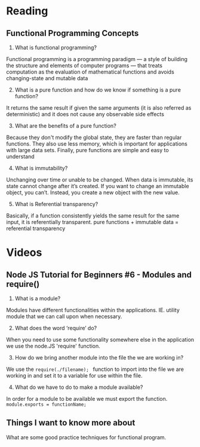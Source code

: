 # Reading

## Functional Programming Concepts

1. What is functional programming?

Functional programming is a programming paradigm — a style of building the structure and elements of computer programs — that treats computation as the evaluation of mathematical functions and avoids changing-state and mutable data

2. What is a pure function and how do we know if something is a pure function?

It returns the same result if given the same arguments (it is also referred as deterministic) and it does not cause any observable side effects

3. What are the benefits of a pure function?

Because they don't modify the global state, they are faster than regular functions. They also use less memory, which is important for applications with large data sets. Finally, pure functions are simple and easy to understand

4. What is immutability?

Unchanging over time or unable to be changed. When data is immutable, its state cannot change after it’s created. If you want to change an immutable object, you can’t. Instead, you create a new object with the new value.

5. What is Referential transparency?

Basically, if a function consistently yields the same result for the same input, it is referentially transparent. pure functions + immutable data = referential transparency

# Videos

## Node JS Tutorial for Beginners #6 - Modules and require()

1. What is a module?

Modules have different functionalities within the applications. IE. utility module that we can call upon when necessary.

2. What does the word ‘require’ do?

When you need to use some functionality somewhere else in the application we use the node.JS 'require' function.

3. How do we bring another module into the file the we are working in?

We use the `require(./filename); ` function to import into the file we are working in and set it to a variable for use within the file.

4. What do we have to do to make a module available?

In order for a module to be available we must export the function. ` module.exports = functionName; `

## Things I want to know more about

What are some good practice techniques for functional program.
